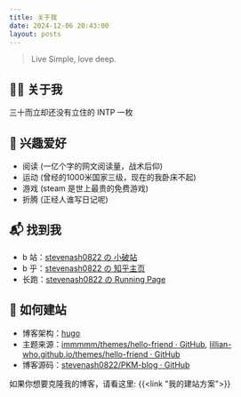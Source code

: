 ```yaml
---
title: 关于我
date: 2024-12-06 20:43:00
layout: posts
---
```


> Live Simple, love deep.

## 👨‍💻 关于我
三十而立却还没有立住的 INTP 一枚

## 🎱 兴趣爱好
- 阅读 (一亿个字的网文阅读量，战术后仰)
- 运动 (曾经的1000米国家三级，现在的我卧床不起)
- 游戏 (steam 是世上最贵的免费游戏)
- 折腾 (正经人谁写日记呢)

## 📬 找到我
- b 站：[stevenash0822 の 小破站](https://space.bilibili.com/2147956)
- b 乎：[stevenash0822 の 知乎主页](https://www.zhihu.com/people/stevenash0822)
- 长跑：[stevenash0822 の Running Page](https://run.imangry.xyz/)

## 📒 如何建站
- 博客架构：[hugo](https://gohugo.io)
- 主题来源：[immmmm/themes/hello-friend · GitHub](https://github.com/lmm214/immmmm/tree/master/themes/hello-friend), [lillian-who.github.io/themes/hello-friend · GitHub](https://github.com/lillian-who/lillian-who.github.io/tree/master/themes/hello-friend)
- 博客源码：[stevenash0822/PKM-blog · GitHub](https://github.com/stevenash0822/PKM-blog)

如果你想要克隆我的博客，请看这里:
{{<link "我的建站方案">}}







